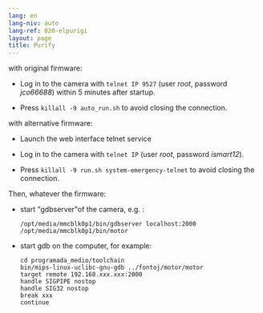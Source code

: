 ```yaml
---
lang: en
lang-niv: auto
lang-ref: 020-elpurigi
layout: page
title: Purify
---
```


with original firmware:

* Log in to the camera with `telnet IP 9527` (user _root_, password _jco66688_) within 5 minutes after startup.


* Press `killall -9 auto_run.sh` to avoid closing the connection.



with alternative firmware:

* Launch the web interface telnet service


* Log in to the camera with `telnet IP` (user _root_, password _ismart12_).


* Press `killall -9 run.sh system-emergency-telnet` to avoid closing the connection.



Then, whatever the firmware:

* start "gdbserver"of the camera, e.g. :  


     `/opt/media/mmcblk0p1/bin/gdbserver localhost:2000 /opt/media/mmcblk0p1/bin/motor`
* start gdb on the computer, for example:

    ```
    cd programada_medio/toolchain
    bin/mips-linux-uclibc-gnu-gdb ../fontoj/motor/motor 
    target remote 192.168.xxx.xxx:2000
    handle SIGPIPE nostop
    handle SIG32 nostop
    break xxx
    continue 
    ```



